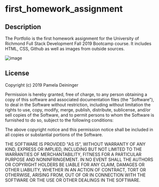 # first_homework_assignment
## Description
The Portfolio is the first homework assignment for the University of Richmond Full Stack Development Fall 2019 Bootcamp course.  It includes HTML, CSS, Github as well as images from outside sources. 

![image](https://user-images.githubusercontent.com/57072421/71784936-7075ff00-2fc7-11ea-95af-65c92991e29e.png)

## License
Copyright (c) 2019 Pamela Deininger

Permission is hereby granted, free of charge, to any person obtaining a copy of this software and associated documentation files (the "Software"), to deal in the Software without restriction, including without limitation the rights to use, copy, modify, merge, publish, distribute, sublicense, and/or sell copies of the Software, and to permit persons to whom the Software is furnished to do so, subject to the following conditions:

The above copyright notice and this permission notice shall be included in all copies or substantial portions of the Software.

THE SOFTWARE IS PROVIDED "AS IS", WITHOUT WARRANTY OF ANY KIND, EXPRESS OR IMPLIED, INCLUDING BUT NOT LIMITED TO THE WARRANTIES OF MERCHANTABILITY, FITNESS FOR A PARTICULAR PURPOSE AND NONINFRINGEMENT. IN NO EVENT SHALL THE AUTHORS OR COPYRIGHT HOLDERS BE LIABLE FOR ANY CLAIM, DAMAGES OR OTHER LIABILITY, WHETHER IN AN ACTION OF CONTRACT, TORT OR OTHERWISE, ARISING FROM, OUT OF OR IN CONNECTION WITH THE SOFTWARE OR THE USE OR OTHER DEALINGS IN THE SOFTWARE.
